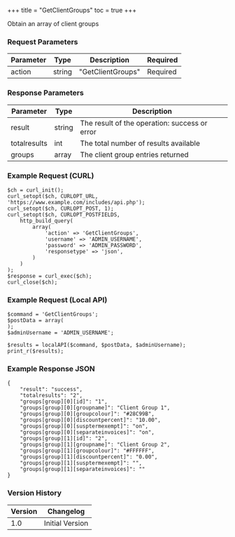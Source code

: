 +++
title = "GetClientGroups"
toc = true
+++

Obtain an array of client groups

### Request Parameters

| Parameter | Type | Description | Required |
| --------- | ---- | ----------- | -------- |
| action | string | "GetClientGroups" | Required |

### Response Parameters

| Parameter | Type | Description |
| --------- | ---- | ----------- |
| result | string | The result of the operation: success or error |
| totalresults | int | The total number of results available |
| groups | array | The client group entries returned |


### Example Request (CURL)

```
$ch = curl_init();
curl_setopt($ch, CURLOPT_URL, 'https://www.example.com/includes/api.php');
curl_setopt($ch, CURLOPT_POST, 1);
curl_setopt($ch, CURLOPT_POSTFIELDS,
    http_build_query(
        array(
            'action' => 'GetClientGroups',
            'username' => 'ADMIN_USERNAME',
            'password' => 'ADMIN_PASSWORD',
            'responsetype' => 'json',
        )
    )
);
$response = curl_exec($ch);
curl_close($ch);
```


### Example Request (Local API)

```
$command = 'GetClientGroups';
$postData = array(
);
$adminUsername = 'ADMIN_USERNAME';

$results = localAPI($command, $postData, $adminUsername);
print_r($results);
```


### Example Response JSON

```
{
    "result": "success",
    "totalresults": "2",
    "groups[group][0][id]": "1",
    "groups[group][0][groupname]": "Client Group 1",
    "groups[group][0][groupcolour]": "#28C99B",
    "groups[group][0][discountpercent]": "10.00",
    "groups[group][0][susptermexempt]": "on",
    "groups[group][0][separateinvoices]": "on",
    "groups[group][1][id]": "2",
    "groups[group][1][groupname]": "Client Group 2",
    "groups[group][1][groupcolour]": "#FFFFFF",
    "groups[group][1][discountpercent]": "0.00",
    "groups[group][1][susptermexempt]": "",
    "groups[group][1][separateinvoices]": ""
}
```


### Version History

| Version | Changelog |
| ------- | --------- |
| 1.0 | Initial Version |
